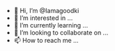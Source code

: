 - 👋 Hi, I’m @Iamagoodki
- 👀 I’m interested in ...
- 🌱 I’m currently learning ...
- 💞️ I’m looking to collaborate on ...
- 📫 How to reach me ...

<!---
Iamagoodki/Iamagoodki is a ✨ special ✨ repository because its `README.md` (this file) appears on your GitHub profile.
You can click the Preview link to take a look at your changes.
--->
